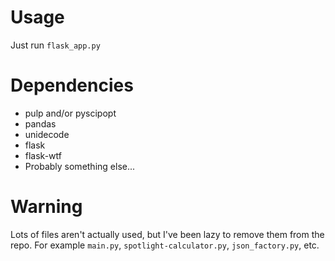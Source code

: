 # Usage
Just run `flask_app.py`

# Dependencies
- pulp and/or pyscipopt
- pandas
- unidecode
- flask
- flask-wtf
- Probably something else...

# Warning
Lots of files aren't actually used, but I've been lazy to remove them from the repo.
For example `main.py`, `spotlight-calculator.py`, `json_factory.py`, etc.